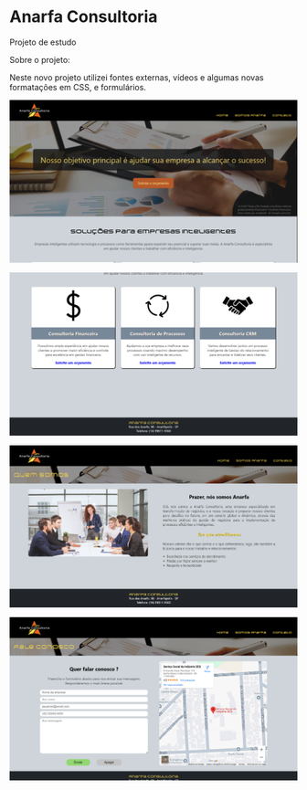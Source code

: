 # Anarfa Consultoria

Projeto de estudo

Sobre o projeto:

Neste novo projeto utilizei fontes externas, vídeos e algumas novas formatações em CSS, e formulários.

![oi](prints/ft1.png)

![](prints/ft2.png)

![](prints/ft3.png)

![](prints/f4.png)